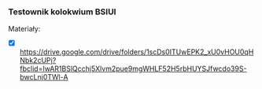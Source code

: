 ### Testownik kolokwium BSIUI

Materiały:

- [x] https://drive.google.com/drive/folders/1scDs0ITUwEPK2_xU0vHOU0qHNbk2cUPj?fbclid=IwAR1BSlQcchj5Xlvm2pue9mgWHLF52H5rbHUYSJfwcdo39S-bwcLnj0TWl-A




